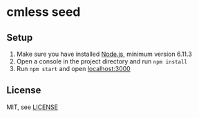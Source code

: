 # cmless seed

## Setup
1. Make sure you have installed [Node.js](nodejs.org), minimum version 6.11.3
2. Open a console in the project directory and run `npm install`
3. Run `npm start` and open [localhost:3000](http://localhost:3000)

## License
MIT, see [LICENSE](LICENSE.md)
